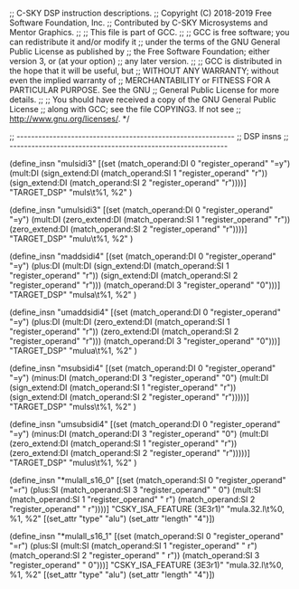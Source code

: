 ;; C-SKY DSP instruction descriptions.
;; Copyright (C) 2018-2019 Free Software Foundation, Inc.
;; Contributed by C-SKY Microsystems and Mentor Graphics.
;;
;; This file is part of GCC.
;;
;; GCC is free software; you can redistribute it and/or modify it
;; under the terms of the GNU General Public License as published by
;; the Free Software Foundation; either version 3, or (at your option)
;; any later version.
;;
;; GCC is distributed in the hope that it will be useful, but
;; WITHOUT ANY WARRANTY; without even the implied warranty of
;; MERCHANTABILITY or FITNESS FOR A PARTICULAR PURPOSE.  See the GNU
;; General Public License for more details.
;;
;; You should have received a copy of the GNU General Public License
;; along with GCC; see the file COPYING3.  If not see
;; <http://www.gnu.org/licenses/>.  */

;; ------------------------------------------------------------
;; DSP insns
;; ------------------------------------------------------------

(define_insn "mulsidi3"
  [(set (match_operand:DI			   0 "register_operand" "=y")
	(mult:DI (sign_extend:DI (match_operand:SI 1 "register_operand" "r"))
		 (sign_extend:DI (match_operand:SI 2 "register_operand" "r"))))]
  "TARGET_DSP"
  "muls\t%1, %2"
)

(define_insn "umulsidi3"
  [(set (match_operand:DI			   0 "register_operand" "=y")
	(mult:DI (zero_extend:DI (match_operand:SI 1 "register_operand" "r"))
		 (zero_extend:DI (match_operand:SI 2 "register_operand" "r"))))]
  "TARGET_DSP"
  "mulu\t%1, %2"
)

(define_insn "maddsidi4"
  [(set (match_operand:DI				    0 "register_operand" "=y")
	(plus:DI (mult:DI (sign_extend:DI (match_operand:SI 1 "register_operand" "r"))
			  (sign_extend:DI (match_operand:SI 2 "register_operand" "r")))
		 (match_operand:DI			    3 "register_operand" "0")))]
  "TARGET_DSP"
  "mulsa\t%1, %2"
)

(define_insn "umaddsidi4"
  [(set (match_operand:DI				    0 "register_operand" "=y")
	(plus:DI (mult:DI (zero_extend:DI (match_operand:SI 1 "register_operand" "r"))
			  (zero_extend:DI (match_operand:SI 2 "register_operand" "r")))
		 (match_operand:DI			    3 "register_operand" "0")))]
  "TARGET_DSP"
  "mulua\t%1, %2"
)

(define_insn "msubsidi4"
  [(set (match_operand:DI				     0 "register_operand" "=y")
	(minus:DI (match_operand:DI			     3 "register_operand" "0")
		  (mult:DI (sign_extend:DI (match_operand:SI 1 "register_operand" "r"))
			   (sign_extend:DI (match_operand:SI 2 "register_operand" "r")))))]
  "TARGET_DSP"
  "mulss\t%1, %2"
)

(define_insn "umsubsidi4"
  [(set (match_operand:DI				     0 "register_operand" "=y")
	(minus:DI (match_operand:DI			     3 "register_operand" "0")
		  (mult:DI (zero_extend:DI (match_operand:SI 1 "register_operand" "r"))
			   (zero_extend:DI (match_operand:SI 2 "register_operand" "r")))))]
  "TARGET_DSP"
  "mulus\t%1, %2"
)

(define_insn "*mulall_s16_0"
  [(set (match_operand:SI 0 "register_operand"			 "=r")
	(plus:SI (match_operand:SI 3 "register_operand"		 " 0")
		 (mult:SI (match_operand:SI 1 "register_operand" " r")
			  (match_operand:SI 2 "register_operand" " r"))))]
  "CSKY_ISA_FEATURE (3E3r1)"
  "mula.32.l\t%0, %1, %2"
  [(set_attr "type" "alu")
   (set_attr "length" "4")])

(define_insn "*mulall_s16_1"
  [(set (match_operand:SI 0 "register_operand"			 "=r")
	(plus:SI (mult:SI (match_operand:SI 1 "register_operand" " r")
			  (match_operand:SI 2 "register_operand" " r"))
		 (match_operand:SI 3 "register_operand"		 " 0")))]
  "CSKY_ISA_FEATURE (3E3r1)"
  "mula.32.l\t%0, %1, %2"
  [(set_attr "type" "alu")
   (set_attr "length" "4")])
